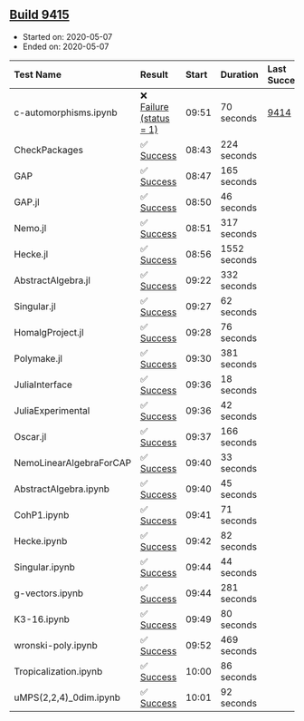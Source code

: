 ## [Build 9415](https://oscarci.mathematik.uni-kl.de/job/oscar/9415/)

* Started on: 2020-05-07
* Ended on: 2020-05-07

| Test Name    | Result | Start | Duration | Last Success | First Failure |
|:-------------|:-------|:------|:---------|:-------------|:--------------|
| c-automorphisms.ipynb | ❌ [Failure (status = 1)](https://oscarci.mathematik.uni-kl.de/job/oscar/9415/artifact/logs/build-9415/c-automorphisms.ipynb.log) | 09:51 | 70 seconds | [9414](https://oscarci.mathematik.uni-kl.de/job/oscar/9414/) | [9415](https://oscarci.mathematik.uni-kl.de/job/oscar/9415/) |
| CheckPackages | ✅ [Success](https://oscarci.mathematik.uni-kl.de/job/oscar/9415/artifact/logs/build-9415/CheckPackages.log) | 08:43 | 224 seconds |  |  |
| GAP | ✅ [Success](https://oscarci.mathematik.uni-kl.de/job/oscar/9415/artifact/logs/build-9415/GAP.log) | 08:47 | 165 seconds |  |  |
| GAP.jl | ✅ [Success](https://oscarci.mathematik.uni-kl.de/job/oscar/9415/artifact/logs/build-9415/GAP.jl.log) | 08:50 | 46 seconds |  |  |
| Nemo.jl | ✅ [Success](https://oscarci.mathematik.uni-kl.de/job/oscar/9415/artifact/logs/build-9415/Nemo.jl.log) | 08:51 | 317 seconds |  |  |
| Hecke.jl | ✅ [Success](https://oscarci.mathematik.uni-kl.de/job/oscar/9415/artifact/logs/build-9415/Hecke.jl.log) | 08:56 | 1552 seconds |  |  |
| AbstractAlgebra.jl | ✅ [Success](https://oscarci.mathematik.uni-kl.de/job/oscar/9415/artifact/logs/build-9415/AbstractAlgebra.jl.log) | 09:22 | 332 seconds |  |  |
| Singular.jl | ✅ [Success](https://oscarci.mathematik.uni-kl.de/job/oscar/9415/artifact/logs/build-9415/Singular.jl.log) | 09:27 | 62 seconds |  |  |
| HomalgProject.jl | ✅ [Success](https://oscarci.mathematik.uni-kl.de/job/oscar/9415/artifact/logs/build-9415/HomalgProject.jl.log) | 09:28 | 76 seconds |  |  |
| Polymake.jl | ✅ [Success](https://oscarci.mathematik.uni-kl.de/job/oscar/9415/artifact/logs/build-9415/Polymake.jl.log) | 09:30 | 381 seconds |  |  |
| JuliaInterface | ✅ [Success](https://oscarci.mathematik.uni-kl.de/job/oscar/9415/artifact/logs/build-9415/JuliaInterface.log) | 09:36 | 18 seconds |  |  |
| JuliaExperimental | ✅ [Success](https://oscarci.mathematik.uni-kl.de/job/oscar/9415/artifact/logs/build-9415/JuliaExperimental.log) | 09:36 | 42 seconds |  |  |
| Oscar.jl | ✅ [Success](https://oscarci.mathematik.uni-kl.de/job/oscar/9415/artifact/logs/build-9415/Oscar.jl.log) | 09:37 | 166 seconds |  |  |
| NemoLinearAlgebraForCAP | ✅ [Success](https://oscarci.mathematik.uni-kl.de/job/oscar/9415/artifact/logs/build-9415/NemoLinearAlgebraForCAP.log) | 09:40 | 33 seconds |  |  |
| AbstractAlgebra.ipynb | ✅ [Success](https://oscarci.mathematik.uni-kl.de/job/oscar/9415/artifact/logs/build-9415/AbstractAlgebra.ipynb.log) | 09:40 | 45 seconds |  |  |
| CohP1.ipynb | ✅ [Success](https://oscarci.mathematik.uni-kl.de/job/oscar/9415/artifact/logs/build-9415/CohP1.ipynb.log) | 09:41 | 71 seconds |  |  |
| Hecke.ipynb | ✅ [Success](https://oscarci.mathematik.uni-kl.de/job/oscar/9415/artifact/logs/build-9415/Hecke.ipynb.log) | 09:42 | 82 seconds |  |  |
| Singular.ipynb | ✅ [Success](https://oscarci.mathematik.uni-kl.de/job/oscar/9415/artifact/logs/build-9415/Singular.ipynb.log) | 09:44 | 44 seconds |  |  |
| g-vectors.ipynb | ✅ [Success](https://oscarci.mathematik.uni-kl.de/job/oscar/9415/artifact/logs/build-9415/g-vectors.ipynb.log) | 09:44 | 281 seconds |  |  |
| K3-16.ipynb | ✅ [Success](https://oscarci.mathematik.uni-kl.de/job/oscar/9415/artifact/logs/build-9415/K3-16.ipynb.log) | 09:49 | 80 seconds |  |  |
| wronski-poly.ipynb | ✅ [Success](https://oscarci.mathematik.uni-kl.de/job/oscar/9415/artifact/logs/build-9415/wronski-poly.ipynb.log) | 09:52 | 469 seconds |  |  |
| Tropicalization.ipynb | ✅ [Success](https://oscarci.mathematik.uni-kl.de/job/oscar/9415/artifact/logs/build-9415/Tropicalization.ipynb.log) | 10:00 | 86 seconds |  |  |
| uMPS(2,2,4)_0dim.ipynb | ✅ [Success](https://oscarci.mathematik.uni-kl.de/job/oscar/9415/artifact/logs/build-9415/uMPS-2-2-4-_0dim.ipynb.log) | 10:01 | 92 seconds |  |  |

